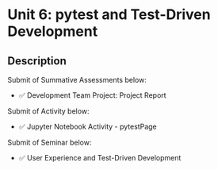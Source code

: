 # Unit 6: pytest and Test-Driven Development

## Description

Submit of Summative Assessments below:
- ✅ Development Team Project: Project Report

Submit of Activity below:
- ✅ Jupyter Notebook Activity - pytestPage

Submit of Seminar below:
- ✅ User Experience and Test-Driven Development
